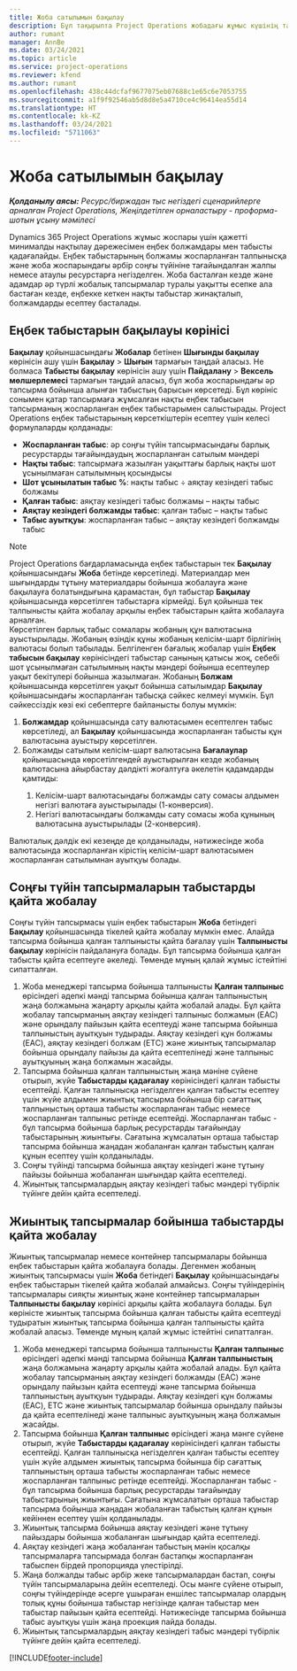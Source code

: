 ```yaml
---
title: Жоба сатылымын бақылау
description: Бұл тақырыпта Project Operations жобадағы жұмыс күшінің табысын бақылау амалы туралы ақпарат берілген.
author: rumant
manager: AnnBe
ms.date: 03/24/2021
ms.topic: article
ms.service: project-operations
ms.reviewer: kfend
ms.author: rumant
ms.openlocfilehash: 438c44dcfaf9677075eb07688c1e65c6e7053755
ms.sourcegitcommit: a1f9f92546ab5d8d8e5a4710ce4c96414ea55d14
ms.translationtype: HT
ms.contentlocale: kk-KZ
ms.lasthandoff: 03/24/2021
ms.locfileid: "5711063"
---
```

# <a name="project-sales-tracking"></a>Жоба сатылымын бақылау

_**Қолданылу аясы:** Ресурс/биржадан тыс негіздегі сценарийлерге арналған Project Operations, Жеңілдетілген орналастыру - проформа-шотын ұсыну мәмілесі_

Dynamics 365 Project Operations жұмыс жоспары үшін қажетті минималды нақтылау дәрежесімен еңбек болжамдары мен табысты қадағалайды. Еңбек табыстарының болжамы жоспарланған талпынысқа және жоба жоспарындағы әрбір соңғы түйініне тағайындалған жалпы немесе атаулы ресурстарға негізделген. Жоба басталған кезде және адамдар әр түрлі жобалық тапсырмалар туралы уақытты есепке ала бастаған кезде, еңбекке кеткен нақты табыстар жинақталып, болжамдарды есептеу басталады.

## <a name="labor-revenue-tracking-view"></a>Еңбек табыстарын бақылауы көрінісі

**Бақылау** қойыншасындағы **Жобалар** бетінен **Шығынды бақылау** көрінісін ашу үшін **Бақылау** > **Шығын** тармағын таңдай аласыз. Не болмаса **Табысты бақылау** көрінісін ашу үшін **Пайдалану** > **Вексель мөлшерлемесі** тармағын таңдай аласыз, бұл жоба жоспарындағы әр тапсырма бойынша алынған табыстың барысын көрсетеді. Бұл көрініс сонымен қатар тапсырмаға жұмсалған нақты еңбек табысын тапсырманың жоспарланған еңбек табыстарымен салыстырады. Project Operations еңбек табыстарының көрсеткіштерін есептеу үшін келесі формулаларды қолданады:

- **Жоспарланған табыс**: әр соңғы түйін тапсырмасындағы барлық ресурстарды тағайындаудың жоспарланған сатылым мәндері
- **Нақты табыс**: тапсырмаға жазылған уақыттағы барлық нақты шот ұсынылмаған сатылымның қосындысы
- **Шот ұсынылатын табыс %**: нақты табыс ÷ аяқтау кезіндегі табыс болжамы
- **Қалған табыс**: аяқтау кезіндегі табыс болжамы – нақты табыс
- **Аяқтау кезіндегі болжамды табыс**: қалған табыс – нақты табыс
- **Табыс ауытқуы**: жоспарланған табыс – аяқтау кезіндегі болжамды табыс


> [!NOTE]
> Project Operations бағдарламасында еңбек табыстарын тек **Бақылау** қойыншасындағы **Жоба** бетінде көрсетіледі. Материалдар мен шығындарды тұтыну материалдары бойынша жобалауға және бақылауға болатындығына қарамастан, бұл табыстар **Бақылау** қойыншасында көрсетілген табыстарға кірмейді. Бұл қойынша тек талпынысты қайта жобалау арқылы еңбек табыстарын қайта жобалауға арналған.  
> Көрсетілген барлық табыс сомалары жобаның құн валютасына ауыстырылады. Жобаның өзіндік құны жобаның келісім-шарт бірлігінің валютасы болып табылады. Белгіленген бағалық жобалар үшін **Еңбек табысын бақылау** көрінісіндегі табыстар санының қатысы жоқ, себебі шот ұсынылмаған сатылымның нақты мәндері бойынша есептеулер уақыт бекітулері бойынша жазылмаған.
> Жобаның **Болжам** қойыншасында көрсетілген уақыт бойынша сатылымдар **Бақылау** қойыншасындағы жоспарланған табысқа сәйкес келмеуі мүмкін. Бұл сәйкессіздік көзі екі себептерге байланысты болуы мүмкін:
><ol>
   ><li> <b>Болжамдар</b> қойыншасында сату валютасымен есептелген табыс көрсетіледі, ал <b>Бақылау</b> қойыншасында жоспарланған табысты құн валютасына ауыстыру көрсетілген. </li>
   ><li> Болжамды сатылым келісім-шарт валютасына <b>Бағалаулар</b> қойыншасында көрсетілгендей ауыстырылған кезде жобаның валютасына айырбастау дәлдікті жоғалтуға әкелетін қадамдарды қамтиды: </li>
><ol>
><li> Келісім-шарт валютасындағы болжамды сату сомасы алдымен негізгі валютаға ауыстырылады (1-конверсия).</li>
><li> Негізгі валютасындағы болжамды сату сомасы жоба құнының валютасына ауыстырылады (2-конверсия). </li>
></ol>
></ol>
> Валюталық дәлдік екі кезеңде де қолданылады, нәтижесінде жоба валютасында жоспарланған кірістің келісім-шарт валютасымен жоспарланған сатылымнан ауытқуы болады.
   

## <a name="reprojecting-revenues-on-leaf-node-tasks"></a>Соңғы түйін тапсырмаларын табыстарды қайта жобалау

Соңғы түйін тапсырмасы үшін еңбек табыстарын **Жоба** бетіндегі **Бақылау** қойыншасында тікелей қайта жобалау мүмкін емес. Алайда тапсырма бойынша қалған талпынысты қайта бағалау үшін **Талпынысты бақылау** көрінісін пайдалануға болады. Бұл тапсырма бойынша қалған табысты қайта есептеуге әкеледі. Төменде мұның қалай жұмыс істейтіні сипатталған.

1. Жоба менеджері тапсырма бойынша талпынысты **Қалған талпыныс** өрісіндегі әдепкі мәнді тапсырма бойынша қалған талпыныстың жаңа болжамына жаңарту арқылы қайта жобалай алады. Бұл қайта жобалау тапсырманың аяқтау кезіндегі талпыныс болжамын (EAC) және орындалу пайызын қайта есептеуді және тапсырма бойынша талпыныстың ауытқуын тудырады. Аяқтау кезіндегі құн болжамы (EAC), аяқтау кезіндегі болжам (ETC) және жиынтық тапсырмалар бойынша орындалу пайызы да қайта есептелінеді және талпыныс ауытқуының жаңа болжамын жасайды.
2. Тапсырма бойынша қалған талпыныстың жаңа мәніне сүйене отырып, жүйе **Табыстарды қадағалау** көрінісіндегі қалған табысты есептейді. Қалған талпынысқа негізделген қалған табысты есептеу үшін жүйе алдымен жиынтық тапсырма бойынша бір сағаттық талпыныстың орташа табысты жоспарланған табыс немесе жоспарланған талпыныс ретінде есептейді. Жоспарланған табыс - бұл тапсырма бойынша барлық ресурстарды тағайындау табыстарының жиынтығы. Сағатына жұмсалатын орташа табыстар тапсырма бойынша жаңадан жобаланған қалған табыстың қалған құнын есептеу үшін қолданылады.
3. Соңғы түйінді тапсырма бойынша аяқтау кезіндегі және тұтыну пайызы бойынша жобаланған шығындар қайта есептеледі.
4. Жиынтық тапсырмалардың аяқтау кезіндегі табыс мәндері түбірлік түйінге дейін қайта есептеледі.

## <a name="reprojecting-revenues-on-summary-tasks"></a>Жиынтық тапсырмалар бойынша табыстарды қайта жобалау

Жиынтық тапсырмалар немесе контейнер тапсырмалары бойынша еңбек табыстарын қайта жобалауға болады. Дегенмен жобаның жиынтық тапсырмасы үшін **Жоба** бетіндегі **Бақылау** қойыншасындағы еңбек табыстарын тікелей қайта жобалай алмайсыз. Соңғы түйіндерінің тапсырмалары сияқты жиынтық және контейнер тапсырмаларын **Талпынысты бақылау** көрінісі арқылы қайта жобалауға болады. Бұл көріністе жиынтық тапсырма бойынша қалған табысты қайта есептеуді тудыратын жиынтық тапсырма бойынша қалған талпынысты қайта жобалай аласыз. Төменде мұның қалай жұмыс істейтіні сипатталған.

1. Жоба менеджері тапсырма бойынша талпынысты **Қалған талпыныс** өрісіндегі әдепкі мәнді тапсырма бойынша **Қалған талпыныстың** жаңа болжамына жаңарту арқылы қайта жобалай алады. Бұл қайта жобалау тапсырманың аяқтау кезіндегі болжамды (EAC) және орындалу пайызын қайта есептеуді және тапсырма бойынша талпыныстың ауытқуын тудырады. Аяқтау кезіндегі құн болжамы (EAC), ETC және жиынтық тапсырмалар бойынша орындалу пайызы да қайта есептелінеді және талпыныс ауытқуының жаңа болжамын жасайды.
2. Тапсырма бойынша **Қалған талпыныс** өрісіндегі жаңа мәнге сүйене отырып, жүйе **Табыстарды қадағалау** көрінісіндегі қалған табысты есептейді. Қалған талпынысқа негізделген қалған табысты есептеу үшін жүйе алдымен жиынтық тапсырма бойынша бір сағаттық талпыныстың орташа табысты жоспарланған табыс немесе жоспарланған талпыныс ретінде есептейді. Жоспарланған табыс - бұл тапсырма бойынша барлық ресурстарды тағайындау табыстарының жиынтығы. Сағатына жұмсалатын орташа табыстар тапсырма бойынша жаңадан жобаланған табыстың қалған құнын кейіннен есептеу үшін қолданылады.
3. Жиынтық тапсырма бойынша аяқтау кезіндегі және тұтыну пайыздары бойынша жобаланған шығындар қайта есептеледі.
4. Аяқтау кезіндегі жаңа жобаланған табыстың мәнін қосалқы тапсырмаларға тапсырмада болған бастапқы жоспарланған табыспен бірдей пропорцияда үлестірілді.
5. Жаңа болжалды табыс әрбір жеке тапсырмалардан бастап, соңғы түйін тапсырмаларына дейін есептеледі. Осы мәнге сүйене отырып, соңғы түйіндерінде әсерге ұшыраған еншілес тапсырмалар олардың толық құны бойынша табыстар негізінде қалған табыстар мен табыстар пайызын қайта есептейді. Нәтижесінде тапсырма бойынша табыс ауытқуы үшін жаңа проекция пайда болады. 
6. Жиынтық тапсырмалардың аяқтау кезіндегі табыс мәндері түбірлік түйінге дейін қайта есептеледі.


[!INCLUDE[footer-include](../includes/footer-banner.md)]

